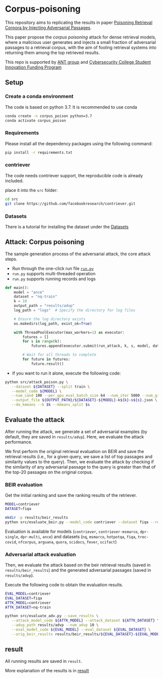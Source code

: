 # Corpus-poisoning

This repository aims to replicating the results in paper  [Poisoning Retrieval Corpora by Injecting Adversarial Passages](https://arxiv.org/abs/2310.19156).

This paper propose the *corpus poisoning* attack for dense retrieval models, where a malicious user generates and injects a small fraction of adversarial passages to a retrieval corpus, with the aim of fooling retrieval systems into returning them among the top retrieved results.


This repo is supported by [ANT group](https://www.antgroup.com/) and [Cybersecurity College Student Innovation Funding Program](https://zzjh.org.cn/#/)

## Setup

### Create a conda environment
The code is based on python 3.7. It is recommended to use conda

```bash
conda create -n corpus_poison python=3.7
conda activate corpus_poison
```


### Requirements
Please install all the dependency packages using the following command:
```bash
pip install -r requirements.txt
```
### contriever

The code needs contriever support, the reproducible code is already included.

place it into the `src` folder:
```bash
cd src
git clone https://github.com/facebookresearch/contriever.git
```

### Datasets

There is a tutorial for installing the dataset under the [Datasets](./datasets/README.md)

## Attack: Corpus poisoning

The sample generation process of the adversarial attack, the core attack steps.

- Run through the one-click run file [`run.py`](./run.py)
- `run.py` supports multi-threaded operation
- `run.py` supports running records and logs
```python
def main():
    model = "ance"
    dataset = "nq-train"
    k = 10
    output_path = "results/advp"
    log_path = "logs"  # Specify the directory for log files

    # Ensure the log directory exists
    os.makedirs(log_path, exist_ok=True)

    with ThreadPoolExecutor(max_workers=1) as executor:
        futures = []
        for s in range(k):
            futures.append(executor.submit(run_attack, k, s, model, dataset, output_path, log_path))

        # Wait for all threads to complete
        for future in futures:
            future.result()
```

- If you want to run it alone, execute the following code:
```bash
python src/attack_poison.py \
   --dataset ${DATASET} --split train \
   --model_code ${MODEL} \
   --num_cand 100 --per_gpu_eval_batch_size 64 --num_iter 5000 --num_grad_iter 1 \
   --output_file ${OUTPUT_PATH}/${DATASET}-${MODEL}-k${k}-s${s}.json \
   --do_kmeans --k $k --kmeans_split $s
```

## Evaluate the attack

After running the attack, we generate a set of adversarial examples (by default, they are saved in `results/advp`). Here, we evaluate the attack performance.

We first perform the original retrieval evaluation on BEIR and save the retrieval results (i.e., for a given query, we save a list of top passages and similarity values to the query). Then, we evaluate the attack by checking if the similarity of any adversarial passage to the query is greater than that of the top-20 passages on the original corpus.

### BEIR evaluation

Get the initial ranking and save the ranking results of the retriever.

```bash
MODEL=contriever
DATASET=fiqa

mkdir -p results/beir_results
python src/evaluate_beir.py --model_code contriever --dataset fiqa --result_output results/beir_results/${DATASET}-${MODEL}.json
```

Evaluation is available for models (`contriever`, `contriever-msmarco`, `dpr-single`, `dpr-multi`, `ance`) and datasets (`nq`, `msmarco`, `hotpotqa`, `fiqa`, `trec-covid`, `nfcorpus`, `arguana`, `quora`, `scidocs`, `fever`, `scifact`)

### Adversarial attack evaluation

Then, we evaluate the attack based on the beir retrieval results (saved in `results/beir_results`) and the generated adversarial passages (saved in `results/advp`).

Execute the following code to obtain the evaluation results.

```bash
EVAL_MODEL=contriever
EVAL_DATASET=fiqa
ATTK_MODEL=contriever
ATTK_DATASET=nq-train

python src/evaluate_adv.py --save_results \
   --attack_model_code ${ATTK_MODEL} --attack_dataset ${ATTK_DATASET} \
   --advp_path results/advp --num_advp 10 \
   --eval_model_code ${EVAL_MODEL} --eval_dataset ${EVAL_DATASET} \
   --orig_beir_results results/beir_results/${EVAL_DATASET}-${EVAL_MODEL}.json 
```

## result

All running results are saved in `result`.

More explanation of the results is in [result](./results/README.md)


